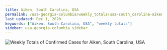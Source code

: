 ```yaml
---
title: Aiken, South Carolina, USA
permalink: /usa-georgia-columbia/weekly_totals/usa-south_carolina-aiken-weekly_totals.html
last_updated: Dec 1, 2020
keywords: ["Aiken, South Carolina, USA", "weekly totals"]
sidebar: usa-georgia-columbia_sidebar
---
```


![Weekly Totals of Confirmed Cases for Aiken, South Carolina, USA](/covid_tracker/images/graphs/usa-south_carolina-aiken-weekly_totals_graph.png)
